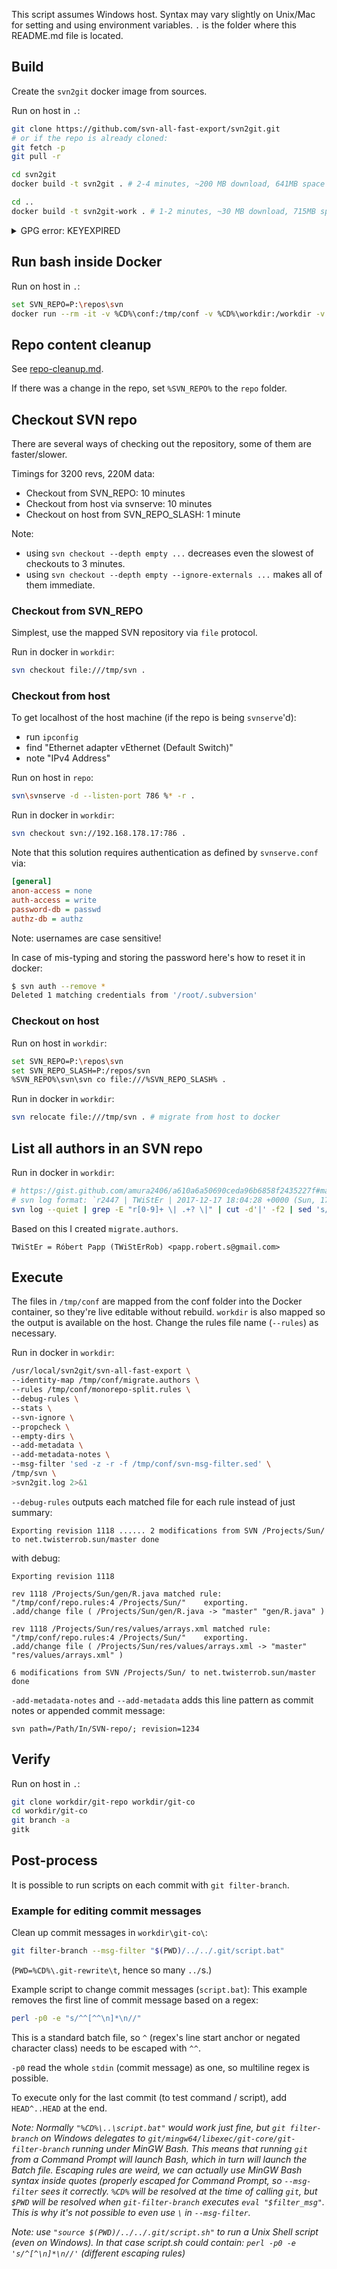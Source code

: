 This script assumes Windows host. Syntax may vary slightly on Unix/Mac for setting and using environment variables. `.` is the folder where this README.md file is located.

## Build
Create the `svn2git` docker image from sources.

Run on host in `.`:
```bash
git clone https://github.com/svn-all-fast-export/svn2git.git
# or if the repo is already cloned:
git fetch -p
git pull -r

cd svn2git
docker build -t svn2git . # 2-4 minutes, ~200 MB download, 641MB space

cd ..
docker build -t svn2git-work . # 1-2 minutes, ~30 MB download, 715MB space
```

<details><summary>GPG error: KEYEXPIRED</summary>

If `svn2git` image building fails with:
```
W: GPG error: http://deb.debian.org jessie-updates InRelease: The following signatures were invalid: KEYEXPIRED 1668891673
W: GPG error: http://deb.debian.org jessie Release: The following signatures were invalid: KEYEXPIRED 1668891673
WARNING: apt does not have a stable CLI interface yet. Use with caution in scripts.
E: There are problems and -y was used without --force-yes
```
Edit `Dockerfile`: replace `-y` or `--yes` with `--yes --force-yes`.

</details>

## Run bash inside Docker
Run on host in `.`:
```bash
set SVN_REPO=P:\repos\svn
docker run --rm -it -v %CD%\conf:/tmp/conf -v %CD%\workdir:/workdir -v %SVN_REPO%:/tmp/svn svn2git-work bash
```

## Repo content cleanup
See [repo-cleanup.md](repo-cleanup.md).

If there was a change in the repo, set `%SVN_REPO%` to the `repo` folder.

## Checkout SVN repo
There are several ways of checking out the repository, some of them are faster/slower.

Timings for 3200 revs, 220M data:
 * Checkout from SVN_REPO: 10 minutes
 * Checkout from host via svnserve: 10 minutes
 * Checkout on host from SVN_REPO_SLASH: 1 minute

Note:
 * using `svn checkout --depth empty ...` decreases even the slowest of checkouts to 3 minutes.
 * using `svn checkout --depth empty --ignore-externals ...` makes all of them immediate.

### Checkout from SVN_REPO
Simplest, use the mapped SVN repository via `file` protocol.

Run in docker in `workdir`:
```bash
svn checkout file:///tmp/svn .
```

### Checkout from host
To get localhost of the host machine (if the repo is being `svnserve`'d):
 * run `ipconfig`
 * find "Ethernet adapter vEthernet (Default Switch)"
 * note "IPv4 Address"

Run on host in `repo`:
```bash
svn\svnserve -d --listen-port 786 %* -r .
```
Run in docker in `workdir`:
```bash
svn checkout svn://192.168.178.17:786 .
```

Note that this solution requires authentication as defined by `svnserve.conf` via:
```ini
[general]
anon-access = none
auth-access = write
password-db = passwd
authz-db = authz
```
Note: usernames are case sensitive!

In case of mis-typing and storing the password here's how to reset it in docker:
```bash
$ svn auth --remove *
Deleted 1 matching credentials from '/root/.subversion'
```

### Checkout on host
Run on host in `workdir`:
```bash
set SVN_REPO=P:\repos\svn
set SVN_REPO_SLASH=P:/repos/svn
%SVN_REPO%\svn\svn co file:///%SVN_REPO_SLASH% .
```

Run in docker in `workdir`:
```bash
svn relocate file:///tmp/svn . # migrate from host to docker
```

## List all authors in an SVN repo

Run in docker in `workdir`:
```bash
# https://gist.github.com/amura2406/a610a6a50690ceda96b6858f2435227f#map-authors-optional
# svn log format: `r2447 | TWiStEr | 2017-12-17 18:04:28 +0000 (Sun, 17 Dec 2017) | 2 lines`
svn log --quiet | grep -E "r[0-9]+ \| .+? \|" | cut -d'|' -f2 | sed 's/^ //' | sed 's/ $//' | sort | uniq
```
Based on this I created `migrate.authors`.
```
TWiStEr = Róbert Papp (TWiStErRob) <papp.robert.s@gmail.com>
```

## Execute
The files in `/tmp/conf` are mapped from the conf folder into the Docker container, so they're live editable without rebuild. `workdir` is also mapped so the output is available on the host.
Change the rules file name (`--rules`) as necessary.

Run in docker in `workdir`:
```bash
/usr/local/svn2git/svn-all-fast-export \
--identity-map /tmp/conf/migrate.authors \
--rules /tmp/conf/monorepo-split.rules \
--debug-rules \
--stats \
--svn-ignore \
--propcheck \
--empty-dirs \
--add-metadata \
--add-metadata-notes \
--msg-filter 'sed -z -r -f /tmp/conf/svn-msg-filter.sed' \
/tmp/svn \
>svn2git.log 2>&1
```

`--debug-rules` outputs each matched file for each rule instead of just summary:
```
Exporting revision 1118 ...... 2 modifications from SVN /Projects/Sun/ to net.twisterrob.sun/master done
```
with debug:
```
Exporting revision 1118

rev 1118 /Projects/Sun/gen/R.java matched rule: "/tmp/conf/repo.rules:4 /Projects/Sun/"    exporting.
.add/change file ( /Projects/Sun/gen/R.java -> "master" "gen/R.java" )

rev 1118 /Projects/Sun/res/values/arrays.xml matched rule: "/tmp/conf/repo.rules:4 /Projects/Sun/"    exporting.
.add/change file ( /Projects/Sun/res/values/arrays.xml -> "master" "res/values/arrays.xml" )

6 modifications from SVN /Projects/Sun/ to net.twisterrob.sun/master done
```

`-add-metadata-notes` and `--add-metadata` adds this line pattern as commit notes or appended commit message:
```
svn path=/Path/In/SVN-repo/; revision=1234
```


## Verify
Run on host in `.`:
```bash
git clone workdir/git-repo workdir/git-co
cd workdir/git-co
git branch -a
gitk
```

## Post-process
It is possible to run scripts on each commit with `git filter-branch`.

### Example for editing commit messages
Clean up commit messages in `workdir\git-co\`:
```bash
git filter-branch --msg-filter "$(PWD)/../../.git/script.bat"
```
(`PWD=%CD%\.git-rewrite\t`, hence so many `../`s.)

Example script to change commit messages (`script.bat`):
This example removes the first line of commit message based on a regex:
```bash
perl -p0 -e "s/^^[^^\n]*\n//"
```
This is a standard batch file,
so `^` (regex's line start anchor or negated character class) needs to be escaped with `^^`.

`-p0` read the whole `stdin` (commit message) as one, so multiline regex is possible.

To execute only for the last commit (to test command / script), add `HEAD^..HEAD` at the end.

_Note: Normally `"%CD%\..\script.bat"` would work just fine, but `git filter-branch` on Windows delegates to 
`git/mingw64/libexec/git-core/git-filter-branch` running under MinGW Bash.
This means that running `git` from a Command Prompt will launch Bash, which in turn will launch the Batch file.
Escaping rules are weird, we can actually use MinGW Bash syntax inside quotes
(properly escaped for Command Prompt, so `--msg-filter` sees it correctly.
`%CD%` will be resolved at the time of calling `git`,
but `$PWD` will be resolved when `git-filter-branch` executes `eval "$filter_msg"`.
This is why it's not possible to even use `\` in `--msg-filter`._

_Note: use `"source $(PWD)/../../.git/script.sh"` to run a Unix Shell script (even on Windows).
In that case script.sh could contain: `perl -p0 -e 's/^[^\n]*\n//'` (different escaping rules)_
